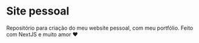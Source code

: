 # Site pessoal

Repositório para criação do meu website pessoal, com meu portfólio. Feito com NextJS e muito amor ❤️ 
